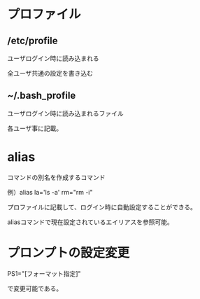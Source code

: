 # プロファイル
## /etc/profile
ユーザログイン時に読み込まれる

全ユーザ共通の設定を書き込む

## ~/.bash_profile
ユーザログイン時に読み込まれるファイル

各ユーザ事に記載。

# alias
コマンドの別名を作成するコマンド

例）alias la='ls -a' rm="rm -i"

プロファイルに記載して、ログイン時に自動設定することができる。

aliasコマンドで現在設定されているエイリアスを参照可能。

# プロンプトの設定変更
PS1="[フォーマット指定]"

で変更可能である。


